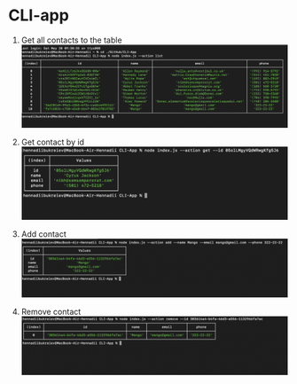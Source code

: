 # CLI-app

1. Get all contacts to the table
![allContacts](https://github.com/bukreiev/CLI-app/blob/main/images/allContacts.png)

2. Get contact by id
![contactbyId](https://github.com/bukreiev/CLI-app/blob/main/images/contactById.png)

3. Add contact
![addContact](https://github.com/bukreiev/CLI-app/blob/main/images/addContact.png)

4. Remove contact
![removeContact](https://github.com/bukreiev/CLI-app/blob/main/images/removeContact.png)
